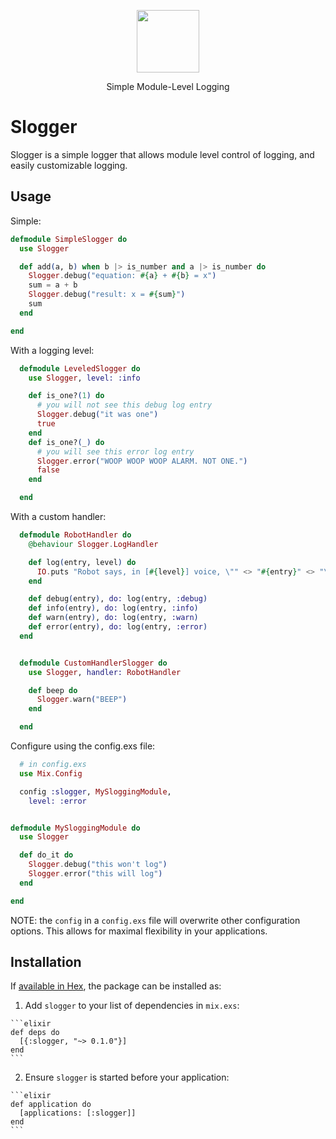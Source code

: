 
<p align="center">
    <img height="100" width="100" src="http://i.imgur.com/qybqMMx.png">
</p>
<p align="center">
  Simple Module-Level Logging
</p>

# Slogger

Slogger is a simple logger that allows module level control of logging, and easily customizable logging.

## Usage

Simple:

```elixir
defmodule SimpleSlogger do
  use Slogger

  def add(a, b) when b |> is_number and a |> is_number do
    Slogger.debug("equation: #{a} + #{b} = x")
    sum = a + b
    Slogger.debug("result: x = #{sum}")
    sum
  end

end
```

With a logging level:

```elixir
  defmodule LeveledSlogger do
    use Slogger, level: :info

    def is_one?(1) do
      # you will not see this debug log entry
      Slogger.debug("it was one")
      true
    end
    def is_one?(_) do
      # you will see this error log entry
      Slogger.error("WOOP WOOP WOOP ALARM. NOT ONE.")
      false
    end

  end
```

With a custom handler:

```elixir
  defmodule RobotHandler do
    @behaviour Slogger.LogHandler

    def log(entry, level) do
      IO.puts "Robot says, in [#{level}] voice, \"" <> "#{entry}" <> "\""
    end

    def debug(entry), do: log(entry, :debug)
    def info(entry), do: log(entry, :info)
    def warn(entry), do: log(entry, :warn)
    def error(entry), do: log(entry, :error)
  end


  defmodule CustomHandlerSlogger do
    use Slogger, handler: RobotHandler

    def beep do
      Slogger.warn("BEEP")
    end

  end
```

Configure using the config.exs file:

```elixir
  # in config.exs
  use Mix.Config

  config :slogger, MySloggingModule,
    level: :error
```

```elixir

defmodule MySloggingModule do
  use Slogger

  def do_it do
    Slogger.debug("this won't log")
    Slogger.error("this will log")
  end

end

```

NOTE: the `config` in a `config.exs` file will overwrite other configuration options. This allows for maximal flexibility in your applications.

## Installation

If [available in Hex](https://hex.pm/docs/publish), the package can be installed as:

  1. Add `slogger` to your list of dependencies in `mix.exs`:

    ```elixir
    def deps do
      [{:slogger, "~> 0.1.0"}]
    end
    ```

  2. Ensure `slogger` is started before your application:

    ```elixir
    def application do
      [applications: [:slogger]]
    end
    ```
